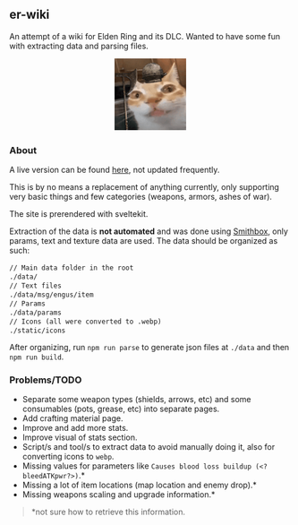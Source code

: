 ## er-wiki

An attempt of a wiki for Elden Ring and its DLC. Wanted to have some fun with extracting data and parsing files.

<p align="center">
    <img src="./static/er.gif" height="128" width="128" alt="very important">
</p>

### About

A live version can be found [here](https://er-wiki.pages.dev/), not updated frequently.

This is by no means a replacement of anything currently, only supporting very basic things and few categories (weapons, armors, ashes of war).

The site is prerendered with sveltekit.

Extraction of the data is **not automated** and was done using [Smithbox](https://github.com/vawser/Smithbox), only params, text and texture data are used. The data should be organized as such:

```
// Main data folder in the root
./data/
// Text files
./data/msg/engus/item
// Params
./data/params
// Icons (all were converted to .webp)
./static/icons
```

After organizing, run `npm run parse` to generate json files at `./data` and then `npm run build`.

### Problems/TODO

- Separate some weapon types (shields, arrows, etc) and some consumables (pots, grease, etc) into separate pages.
- Add crafting material page.
- Improve and add more stats.
- Improve visual of stats section.
- Script/s and tool/s to extract data to avoid manually doing it, also for converting icons to `webp`.
- Missing values for parameters like `Causes blood loss buildup (<?bleedATKpwr?>)`.\*
- Missing a lot of item locations (map location and enemy drop).\*
- Missing weapons scaling and upgrade information.\*

> \*not sure how to retrieve this information.

